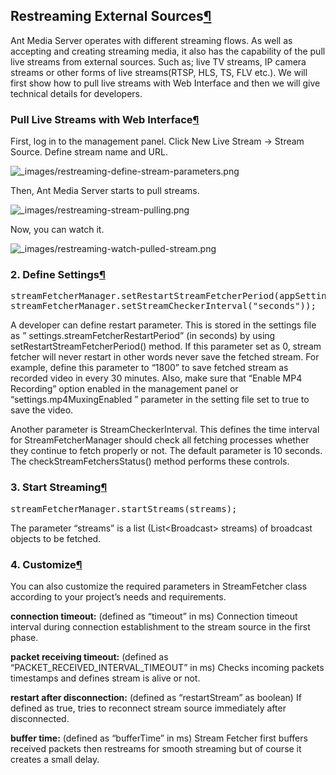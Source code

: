 <div class="section" id="restreaming-external-sources">
<h2>Restreaming External Sources<a class="headerlink" href="#restreaming-external-sources" title="Permalink to this headline">¶</a></h2>
<p>Ant Media Server operates with different streaming flows. As well as accepting and creating streaming media, it also has the capability of the pull live streams from external sources. Such as; live TV streams, IP camera streams or other forms of live streams(RTSP, HLS, TS, FLV etc.).  We will first show how to pull live streams with Web Interface and then we will give technical details for developers.</p>
<div class="section" id="pull-live-streams-with-web-interface">
<h3>Pull Live Streams with Web Interface<a class="headerlink" href="#pull-live-streams-with-web-interface" title="Permalink to this headline">¶</a></h3>
<p>First, log in to the management panel. Click New Live Stream -&gt; Stream Source. Define stream name and URL.</p>
<img alt="_images/restreaming-define-stream-parameters.png" src="_images/restreaming-define-stream-parameters.png">
<p>Then, Ant Media Server starts to pull streams.</p>
<img alt="_images/restreaming-stream-pulling.png" src="_images/restreaming-stream-pulling.png">
<p>Now, you can watch it.</p>
<img alt="_images/restreaming-watch-pulled-stream.png" src="_images/restreaming-watch-pulled-stream.png">
</div>
<div class="section" id="define-settings">
<h3>2. Define Settings<a class="headerlink" href="#define-settings" title="Permalink to this headline">¶</a></h3>
<div class="code Java highlight-default notranslate"><div class="highlight"><pre><span></span><span class="n">streamFetcherManager</span><span class="o">.</span><span class="n">setRestartStreamFetcherPeriod</span><span class="p">(</span><span class="n">appSettings</span><span class="o">.</span><span class="n">getRestartStreamFetcherPeriod</span><span class="p">());</span>
<span class="n">streamFetcherManager</span><span class="o">.</span><span class="n">setStreamCheckerInterval</span><span class="p">(</span><span class="s2">"seconds"</span><span class="p">));</span>
</pre></div>
</div>
<p>A developer can define restart parameter. This is stored in the settings file as  ” settings.streamFetcherRestartPeriod” (in seconds) by using setRestartStreamFetcherPeriod() method. If this parameter set as 0, stream fetcher will never restart in other words never save the fetched stream. For example, define this parameter to “1800” to save fetched stream as recorded video in every 30 minutes. Also, make sure that “Enable MP4 Recording” option enabled in the management panel or “settings.mp4MuxingEnabled ” parameter in the setting file set to true to save the video.</p>
<p>Another parameter is StreamCheckerInterval. This defines the time interval for StreamFetcherManager should check all fetching processes whether they continue to fetch properly or not. The default parameter is 10 seconds. The checkStreamFetchersStatus() method performs these controls.</p>
</div>
<div class="section" id="start-streaming">
<h3>3. Start Streaming<a class="headerlink" href="#start-streaming" title="Permalink to this headline">¶</a></h3>
<div class="code Java highlight-default notranslate"><div class="highlight"><pre><span></span><span class="n">streamFetcherManager</span><span class="o">.</span><span class="n">startStreams</span><span class="p">(</span><span class="n">streams</span><span class="p">);</span>
</pre></div>
</div>
<p>The parameter “streams” is a list (List&lt;Broadcast&gt; streams) of broadcast objects to be fetched.</p>
</div>
<div class="section" id="customize">
<h3>4. Customize<a class="headerlink" href="#customize" title="Permalink to this headline">¶</a></h3>
<p>You can also customize the required parameters in StreamFetcher class according to your project’s needs and requirements.</p>
<p><strong>connection timeout:</strong>  (defined as “timeout” in ms) Connection timeout interval during connection establishment to the stream source in the first phase.</p>
<p><strong>packet receiving timeout:</strong> (defined as “PACKET_RECEIVED_INTERVAL_TIMEOUT” in ms) Checks incoming packets timestamps and defines stream is alive or not.</p>
<p><strong>restart after disconnection:</strong> (defined as “restartStream” as boolean) If defined as true, tries to reconnect stream source immediately after disconnected.</p>
<p><strong>buffer time:</strong> (defined as “bufferTime” in ms) Stream Fetcher first buffers received packets then restreams for smooth streaming but of course it creates a small delay.</p>
</div>
</div>